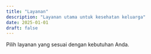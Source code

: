 ```yaml
---
title: "Layanan"
description: "Layanan utama untuk kesehatan keluarga"
date: 2025-01-01
draft: false
---
```


Pilih layanan yang sesuai dengan kebutuhan Anda.